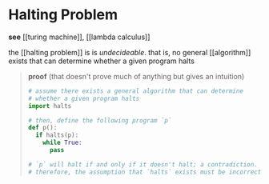 # Halting Problem

**see** [[turing machine]], [[lambda calculus]]

the [[halting problem]] is is _undecideable_. that is, no general [[algorithm]] exists that can determine whether a given program halts

> **proof** (that doesn't prove much of anything but gives an intuition)
>
> ```python
> # assume there exists a general algorithm that can determine
> # whether a given program halts
> import halts
>
> # then, define the following program `p`
> def p():
>   if halts(p):
>     while True:
>       pass
>
> # `p` will halt if and only if it doesn't halt; a contradiction.
> # therefore, the assumption that `halts` exists must be incorrect
> ```
